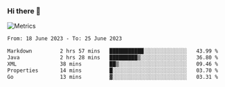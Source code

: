 ### Hi there 👋

![Metrics](https://github.com/radoapx/radoapx/blob/main/github-metrics.svg)

<!--START_SECTION:waka-->

```txt
From: 18 June 2023 - To: 25 June 2023

Markdown         2 hrs 57 mins   ███████████░░░░░░░░░░░░░░   43.99 %
Java             2 hrs 28 mins   █████████▒░░░░░░░░░░░░░░░   36.80 %
XML              38 mins         ██▒░░░░░░░░░░░░░░░░░░░░░░   09.46 %
Properties       14 mins         █░░░░░░░░░░░░░░░░░░░░░░░░   03.70 %
Go               13 mins         ▓░░░░░░░░░░░░░░░░░░░░░░░░   03.31 %
```

<!--END_SECTION:waka-->

<!--
**radoapx/radoapx** is a ✨ _special_ ✨ repository because its `README.md` (this file) appears on your GitHub profile.

Here are some ideas to get you started:

- 🔭 I’m currently working on ...
- 🌱 I’m currently learning ...
- 👯 I’m looking to collaborate on ...
- 🤔 I’m looking for help with ...
- 💬 Ask me about ...
- 📫 How to reach me: ...
- 😄 Pronouns: ...
- ⚡ Fun fact: ...
-->
